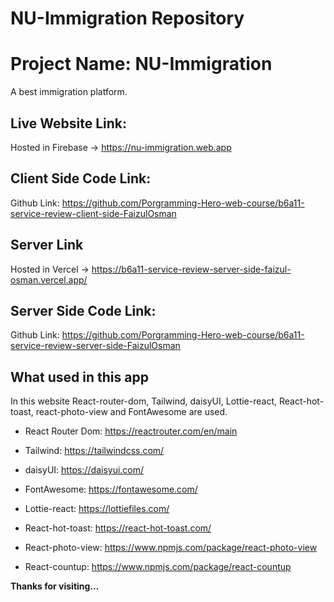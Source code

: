 # NU-Immigration Repository

# Project Name: NU-Immigration

A best immigration platform.

## Live Website Link:

Hosted in Firebase -> https://nu-immigration.web.app

## Client Side Code Link:

Github Link: https://github.com/Porgramming-Hero-web-course/b6a11-service-review-client-side-FaizulOsman

## Server Link

Hosted in Vercel -> https://b6a11-service-review-server-side-faizul-osman.vercel.app/

## Server Side Code Link:

Github Link: https://github.com/Porgramming-Hero-web-course/b6a11-service-review-server-side-FaizulOsman

## What used in this app

In this website React-router-dom, Tailwind, daisyUI, Lottie-react, React-hot-toast, react-photo-view and FontAwesome are used.

- React Router Dom: https://reactrouter.com/en/main

- Tailwind: https://tailwindcss.com/

- daisyUI: https://daisyui.com/

- FontAwesome: https://fontawesome.com/

- Lottie-react: https://lottiefiles.com/

- React-hot-toast: https://react-hot-toast.com/

- React-photo-view: https://www.npmjs.com/package/react-photo-view

- React-countup: https://www.npmjs.com/package/react-countup

**Thanks for visiting...**
